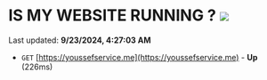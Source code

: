 # IS MY WEBSITE RUNNING ? [![](https://img.shields.io/static/v1?label=Sponsor&message=%E2%9D%A4&logo=GitHub&color=%23fe8e86)](https://github.com/sponsors/Youssef-Lehmam)

Last updated: **9/23/2024, 4:27:03 AM**

- `GET` [https://youssefservice.me](https://youssefservice.me) - **Up** (226ms)
